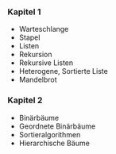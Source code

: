 ### Kapitel 1
- Warteschlange
- Stapel
- Listen
- Rekursion
- Rekursive Listen
- Heterogene, Sortierte Liste
- Mandelbrot

### Kapitel 2
- Binärbäume
- Geordnete Binärbäume
- Sortieralgorithmen
- Hierarchische Bäume
